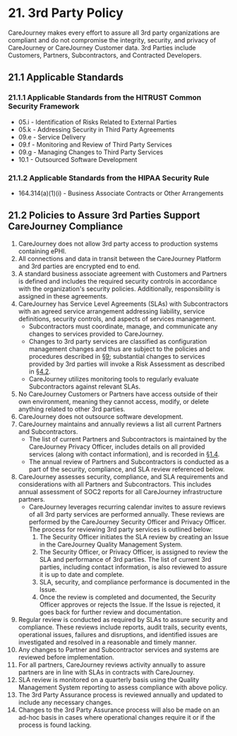 # 21. 3rd Party Policy

CareJourney makes every effort to assure all 3rd party organizations are compliant and do not compromise the integrity, security, and privacy of CareJourney or CareJourney Customer data. 3rd Parties include Customers, Partners, Subcontractors, and Contracted Developers.

## 21.1 Applicable Standards

### 21.1.1 Applicable Standards from the HITRUST Common Security Framework

*  05.i - Identification of Risks Related to External Parties
*  05.k - Addressing Security in Third Party Agreements
*  09.e - Service Delivery
*  09.f - Monitoring and Review of Third Party Services
*  09.g - Managing Changes to Third Party Services
*  10.1 - Outsourced Software Development

### 21.1.2 Applicable Standards from the HIPAA Security Rule

* 164.314(a)(1)(i) - Business Associate Contracts or Other Arrangements

## 21.2 Policies to Assure 3rd Parties Support CareJourney Compliance

1. CareJourney does not allow 3rd party access to production systems containing ePHI.
2. All connections and data in transit between the CareJourney Platform and 3rd parties are encrypted end to end.
3. A standard business associate agreement with Customers and Partners is defined and includes the required security controls in accordance with the organization's security policies. Additionally, responsibility is assigned in these agreements.
4. CareJourney has Service Level Agreements (SLAs) with Subcontractors with an agreed service arrangement addressing liability, service definitions, security controls, and aspects of services management.
   * Subcontractors must coordinate, manage, and communicate any changes to services provided to CareJourney.
   * Changes to 3rd party services are classified as configuration management changes and thus are subject to the policies and procedures described in [§9](#9.-configuration-management-policy); substantial changes to services provided by 3rd parties will invoke a Risk Assessment as described in [§4.2](#4.2-risk-management-policies).
   * CareJourney utilizes monitoring tools to regularly evaluate Subcontractors against relevant SLAs.
5. No CareJourney Customers or Partners have access outside of their own environment, meaning they cannot access, modify, or delete anything related to other 3rd parties.
6. CareJourney does not outsource software development.
7. CareJourney maintains and annually reviews a list all current Partners and Subcontractors.
   * The list of current Partners and Subcontractors is maintained by the CareJourney Privacy Officer, includes details on all provided services (along with contact information), and is recorded in [§1.4](#1.4-CareJourney-organizational-concepts).
   * The annual review of Partners and Subcontractors is conducted as a part of the security, compliance, and SLA review referenced below.
8. CareJourney assesses security, compliance, and SLA requirements and considerations with all Partners and Subcontractors. This includes annual assessment of SOC2 reports for all CareJourney infrastructure partners.
   * CareJourney leverages recurring calendar invites to assure reviews of all 3rd party services are performed annually. These reviews are performed by the CareJourney Security Officer and Privacy Officer. The process for reviewing 3rd party services is outlined below:
     1. The Security Officer initiates the SLA review by creating an Issue in the CareJourney Quality Management System.
     2. The Security Officer, or Privacy Officer, is assigned to review the SLA and performance of 3rd parties. The list of current 3rd parties, including contact information, is also reviewed to assure it is up to date and complete.
     3. SLA, security, and compliance performance is documented in the Issue.
     4. Once the review is completed and documented, the Security Officer approves or rejects the Issue. If the Issue is rejected, it goes back for further review and documentation.
9. Regular review is conducted as required by SLAs to assure security and compliance. These reviews include reports, audit trails, security events, operational issues, failures and disruptions, and identified issues are investigated and resolved in a reasonable and timely manner.
10. Any changes to Partner and Subcontractor services and systems are reviewed before implementation.
11. For all partners, CareJourney reviews activity annually to assure partners are in line with SLAs in contracts with CareJourney.
12. SLA review is monitored on a quarterly basis using the Quality Management System reporting to assess compliance with above policy.
13. The 3rd Party Assurance process is reviewed annually and updated to include any necessary changes.
14. Changes to the 3rd Party Assurance process will also be made on an ad-hoc basis in cases where operational changes require it or if the process is found lacking. 

